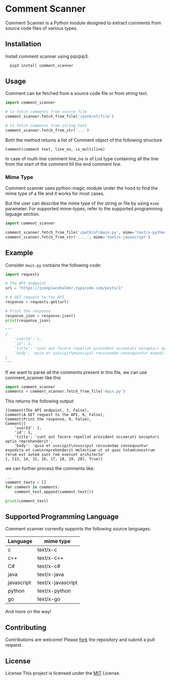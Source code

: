 
# Comment Scanner

Comment Scanner is a Python module designed to extract comments from source code files of various types.
## Installation

Install comment scanner using pip/pip3.

```bash
  pip3 install comment_scanner
```
    
    
## Usage
Comment can be fetched from a source code file or from string text. 

```python
import comment_scanner

# to fetch comments from source file
comment_scanner.fetch_from_file('/path/of/file')

# to fetch comments from string text
comment_scanner.fetch_from_str('...')

```

Both the method returns a list of Comment object of the following structure
```
Comment(comment text, line_no, is_multiline) 
```
In case of multi-line comment line_no is of List type containing all the line from the start of the comment till the end comment line.

### Mime Type
Comment scanner uses python-magic module under the hood to find the mime type of a file and it works for most cases. 

But the user can describe the mime type of the string or file by using `mime` parameter. For supported mime-types, refer to the supported programming laguage section.


```python
import comment_scanner

comment_scanner.fetch_from_file('/path/of/main.py', mime='text/x-python')
comment_scanner.fetch_from_str('....', mime='text/x-javascript')
```

## Example 
Consider `main.py` contains the following code:
```python
import requests

# The API endpoint
url = "https://jsonplaceholder.typicode.com/posts/1"

# A GET request to the API
response = requests.get(url)

# Print the response
response_json = response.json()
print(response_json)

"""
{
    'userId': 1, 
    'id': 1, 
    'title': 'sunt aut facere repellat provident occaecati excepturi optio reprehenderit', 
    'body': 'quia et suscipit\nsuscipit recusandae consequuntur expedita et cum\nreprehenderit molestiae ut ut quas totam\nnostrum rerum est autem sunt rem eveniet architecto'
}
"""
```
If we want to parse all the comments present in this file, we can use comment_scanner like this

```python
import comment_scanner
comments = comment_scanner.fetch_from_file('main.py')
```
This returns the following output:
```
[Comment(The API endpoint, 3, False), 
Comment(A GET request to the API, 6, False), 
Comment(Print the response, 9, False), 
Comment({
    'userId': 1,
    'id': 1,
    'title': 'sunt aut facere repellat provident occaecati excepturi optio reprehenderit',
    'body': 'quia et suscipit\nsuscipit recusandae consequuntur expedita et cum\nreprehenderit molestiae ut ut quas totam\nnostrum rerum est autem sunt rem eveniet architecto'
}, [13, 14, 15, 16, 17, 18, 19, 20], True)]
```
we can further process the comments like:
```python
...
comment_texts = []
for comment in comments:
    comment_text.append(comment.text())

print(comment_text)
```

## Supported Programming Language
Comment scanner currently supports the following source languages. 

| Language |  mime type |
|-----|--------|
| c   | text/x-c |
| c++   | text/x-c++  |
| C#   | text/x-c# | 
| java   | text/x-java |
| javascript   | text/x-javascript  |
| python   | text/x-python |
| go   | text/x-go |

And more on the way!
## Contributing

Contributions are welcome! Please [fork](https://github.com/FaizAlam/comment-scanner/fork) the repository and submit a pull request.
## License

License
This project is licensed under the [MIT](https://choosealicense.com/licenses/mit/) License.

